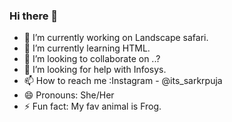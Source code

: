 ### Hi there 👋

- 🔭 I’m currently working on Landscape safari.
- 🌱 I’m currently learning HTML.
- 👯 I’m looking to collaborate on ..?
- 🤔 I’m looking for help with Infosys.
- 📫 How to reach me :Instagram - @its_sarkrpuja
- 😄 Pronouns: She/Her
- ⚡ Fun fact: My fav animal is Frog.
